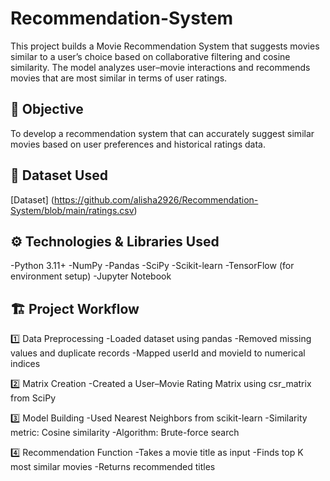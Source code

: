 # Recommendation-System
This project builds a Movie Recommendation System that suggests movies similar to a user’s choice based on collaborative filtering and cosine similarity. The model analyzes user–movie interactions and recommends movies that are most similar in terms of user ratings.
## 🧠 Objective
To develop a recommendation system that can accurately suggest similar movies based on user preferences and historical ratings data.
## 📂 Dataset Used 
[Dataset] (https://github.com/alisha2926/Recommendation-System/blob/main/ratings.csv)
## ⚙️ Technologies & Libraries Used
-Python 3.11+
-NumPy
-Pandas
-SciPy
-Scikit-learn
-TensorFlow (for environment setup)
-Jupyter Notebook
## 🏗️ Project Workflow
1️⃣ Data Preprocessing
-Loaded dataset using pandas
-Removed missing values and duplicate records
-Mapped userId and movieId to numerical indices

2️⃣ Matrix Creation
-Created a User–Movie Rating Matrix using csr_matrix from SciPy

3️⃣ Model Building
-Used Nearest Neighbors from scikit-learn
-Similarity metric: Cosine similarity
-Algorithm: Brute-force search

4️⃣ Recommendation Function
-Takes a movie title as input
-Finds top K most similar movies
-Returns recommended titles
